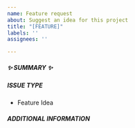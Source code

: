 ```yaml
---
name: Feature request
about: Suggest an idea for this project
title: "[FEATURE]"
labels: ''
assignees: ''

---
```


<!--- Verify first that your feature was not already discussed on GitHub -->

##### :sparkles: SUMMARY :sparkles:

<!--- Describe the new feature/improvement briefly below -->

##### ISSUE TYPE

- Feature Idea

##### ADDITIONAL INFORMATION

<!--- Describe how the feature would be used, why it is needed and what it would solve -->

<!--- HINT: You can also paste gist.github.com links for larger files -->
